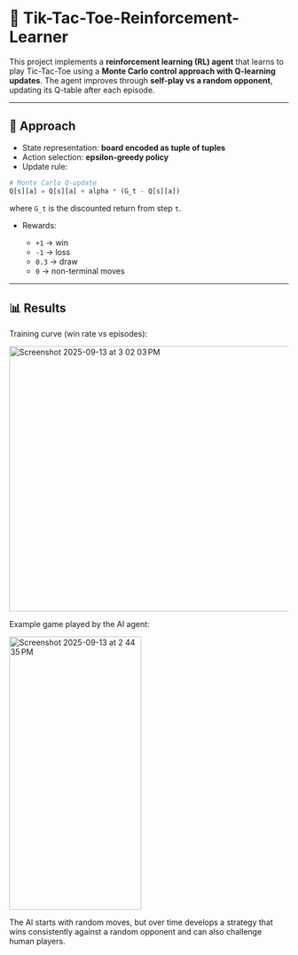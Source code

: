 # 🧠 Tik-Tac-Toe-Reinforcement-Learner

This project implements a **reinforcement learning (RL) agent** that learns to play Tic-Tac-Toe using a **Monte Carlo control approach with Q-learning updates**.
The agent improves through **self-play vs a random opponent**, updating its Q-table after each episode.

---

## 📖 Approach

* State representation: **board encoded as tuple of tuples**
* Action selection: **epsilon-greedy policy**
* Update rule:

```python
# Monte Carlo Q-update
Q[s][a] = Q[s][a] + alpha * (G_t - Q[s][a])
```

where `G_t` is the discounted return from step `t`.

* Rewards:

  * `+1` → win
  * `-1` → loss
  * `0.3` → draw
  * `0` → non-terminal moves

---

## 📊 Results

Training curve (win rate vs episodes):

<img width="1157" height="478" alt="Screenshot 2025-09-13 at 3 02 03 PM" src="https://github.com/user-attachments/assets/dda807b4-9808-4a1d-9021-386c3457fb65" />


Example game played by the AI agent:

<img width="238" height="492" alt="Screenshot 2025-09-13 at 2 44 35 PM" src="https://github.com/user-attachments/assets/61835690-8014-473b-81e9-19fd7f8b7a4f" />


The AI starts with random moves, but over time develops a strategy that wins consistently against a random opponent and can also challenge human players.
